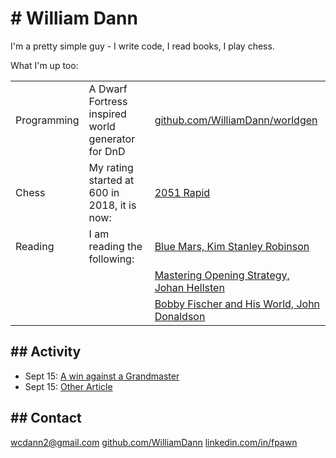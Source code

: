 # # William Dann

I'm a pretty simple guy - I write code, I read books, I play chess.


What I'm up too:

|             |                                                   |   |
------------- | --------------                                    | --- 
Programming   | A Dwarf Fortress inspired world generator for DnD | [github.com/WilliamDann/worldgen](github.com/WilliamDann/worldgen)
Chess         | My rating started at 600 in 2018, it is now:      | [2051 Rapid](https://www.chess.com/member/takes_takes_takes/stats/rapid)
Reading       | I am reading the following:                       | [Blue Mars, Kim Stanley Robinson](https://en.wikipedia.org/wiki/Mars_trilogy)
              |                                                   | [Mastering Opening Strategy, Johan Hellsten](https://forwardchess.com/product/mastering-opening-strategy)
              |                                                   | [Bobby Fischer and His World, John Donaldson](https://www.newinchess.com/bobby-fischer-and-his-world)
## ## Activity
- Sept 15: [A win against a Grandmaster](docs/gmwin.html)
- Sept 15: [Other Article](docs/other.html)

## ## Contact
[wcdann2@gmail.com](mailto:wcdann2@gmail.com)
[github.com/WilliamDann](https://github.com/WilliamDann)
[linkedin.com/in/fpawn](https://linkedin.com/in/fpawn)
